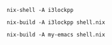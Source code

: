 ```
nix-shell -A i3lockpp
```

```
nix-build -A i3lockpp shell.nix
```

```
nix-build -A my-emacs shell.nix
```
